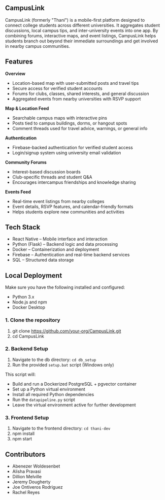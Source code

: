 ## CampusLink

CampusLink (formerly "Thani") is a mobile-first platform designed to connect college students across different universities. It aggregates student discussions, local campus tips, and inter-university events into one app. By combining forums, interactive maps, and event listings, CampusLink helps students branch out beyond their immediate surroundings and get involved in nearby campus communities.

## Features

**Overview**
- Location-based map with user-submitted posts and travel tips  
- Secure access for verified student accounts  
- Forums for clubs, classes, shared interests, and general discussion  
- Aggregated events from nearby universities with RSVP support  

**Map & Location Feed**
- Searchable campus maps with interactive pins  
- Posts tied to campus buildings, dorms, or hangout spots  
- Comment threads used for travel advice, warnings, or general info  

**Authentication**
- Firebase-backed authentication for verified student access  
- Login/signup system using university email validation  

**Community Forums**
- Interest-based discussion boards  
- Club-specific threads and student Q&A  
- Encourages intercampus friendships and knowledge sharing  

**Events Feed**
- Real-time event listings from nearby colleges  
- Event details, RSVP features, and calendar-friendly formats  
- Helps students explore new communities and activities  


## Tech Stack

- React Native – Mobile interface and interaction  
- Python (Flask) – Backend logic and data processing  
- Docker – Containerization and deployment  
- Firebase – Authentication and real-time backend services  
- SQL – Structured data storage  


## Local Deployment

Make sure you have the following installed and configured:

- Python 3.x  
- Node.js and npm  
- Docker Desktop  

### 1. Clone the repository

1. git clone https://github.com/your-org/CampusLink.git
2. cd CampusLink

### 2. Backend Setup

1. Navigate to the db directory: `cd db_setup`
2. Run the provided `setup.bat` script (Windows only)

This script will:

- Build and run a Dockerized PostgreSQL + pgvector container  
- Set up a Python virtual environment  
- Install all required Python dependencies  
- Run the `datapipeline.py` script  
- Leave the virtual environment active for further development  

### 3. Frontend Setup

1. Navigate to the frontend directory: `cd thani-dev`
2. npm install
3. npm start

## Contributors

- Abenezer Woldesenbet  
- Alisha Pravasi  
- Dillion Melville  
- Jeremy Dougherty  
- Joe Ontiveros Rodriguez
- Rachel Reyes  
